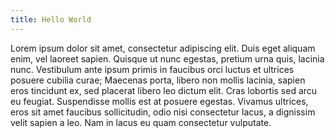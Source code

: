 ```yaml
---
title: Hello World
---
```


Lorem ipsum dolor sit amet, consectetur adipiscing elit. Duis eget aliquam enim, vel laoreet sapien. Quisque ut nunc egestas, pretium urna quis, lacinia nunc. Vestibulum ante ipsum primis in faucibus orci luctus et ultrices posuere cubilia curae; Maecenas porta, libero non mollis lacinia, sapien eros tincidunt ex, sed placerat libero leo dictum elit. Cras lobortis sed arcu eu feugiat. Suspendisse mollis est at posuere egestas. Vivamus ultrices, eros sit amet faucibus sollicitudin, odio nisi consectetur lacus, a dignissim velit sapien a leo. Nam in lacus eu quam consectetur vulputate.
